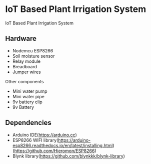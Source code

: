 # IoT Based Plant Irrigation System

IoT Based Plant Irrigation System

## Hardware

- Nodemcu ESP8266
- Soil moisture sensor
- Relay module
- Breadboard
- Jumper wires

Other components

- Mini water pump
- Mini water pipe
- 9v battery clip
- 9v Battery 

## Dependencies

- Arduino IDE(https://arduino.cc)
- ESP8266 WIFI
library(https://arduino-esp8266.readthedocs.io/en/latest/installing.html)
(https://github.com/Hieromon/ESP8266)
- Blynk library(https://github.com/blynkkk/blynk-library)
